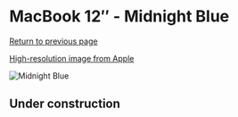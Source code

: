 # MacBook 12″ - Midnight Blue

[Return to previous page](/macbook)

[High-resolution image from Apple](https://store.storeimages.cdn-apple.com/8756/as-images.apple.com/is/MQG02?wid=4500&hei=4500&fmt=png)

<div style="width: 500px"><img src="/almost_uncompressed/MQG02.webp" alt="Midnight Blue"></div>

## Under construction
